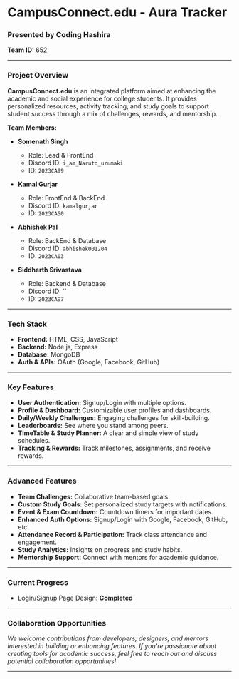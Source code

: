 # CampusConnect.edu - Aura Tracker

### Presented by Coding Hashira  
**Team ID:** 652  

---

### Project Overview

**CampusConnect.edu** is an integrated platform aimed at enhancing the academic and social experience for college students. It provides personalized resources, activity tracking, and study goals to support student success through a mix of challenges, rewards, and mentorship.

**Team Members:**
- **Somenath Singh**  
  - Role: Lead & FrontEnd  
  - Discord ID: `i_am_Naruto_uzumaki`  
  - ID: `2023CA99`

- **Kamal Gurjar**  
  - Role: FrontEnd & BackEnd  
  - Discord ID: `kamalgurjar`  
  - ID: `2023CA50`

- **Abhishek Pal**  
  - Role: BackEnd & Database  
  - Discord ID: `abhishek001204`  
  - ID: `2023CA03`
 
- **Siddharth Srivastava**  
  - Role: Backend & Database  
  - Discord ID: ``  
  - ID: `2023CA97`

---

### Tech Stack
- **Frontend:** HTML, CSS, JavaScript
- **Backend:** Node.js, Express
- **Database:** MongoDB
- **Auth & APIs:** OAuth (Google, Facebook, GitHub)

---

### Key Features
- **User Authentication:** Signup/Login with multiple options.
- **Profile & Dashboard:** Customizable user profiles and dashboards.
- **Daily/Weekly Challenges:** Engaging challenges for skill-building.
- **Leaderboards:** See where you stand among peers.
- **TimeTable & Study Planner:** A clear and simple view of study schedules.
- **Tracking & Rewards:** Track milestones, assignments, and receive rewards.

---

### Advanced Features
- **Team Challenges:** Collaborative team-based goals.
- **Custom Study Goals:** Set personalized study targets with notifications.
- **Event & Exam Countdown:** Countdown timers for important dates.
- **Enhanced Auth Options:** Signup/Login with Google, Facebook, GitHub, etc.
- **Attendance Record & Participation:** Track class attendance and engagement.
- **Study Analytics:** Insights on progress and study habits.
- **Mentorship Support:** Connect with mentors for academic guidance.

---

### Current Progress
- Login/Signup Page Design: **Completed**

---

### Collaboration Opportunities
*We welcome contributions from developers, designers, and mentors interested in building or enhancing features. If you're passionate about creating tools for academic success, feel free to reach out and discuss potential collaboration opportunities!*  

---
